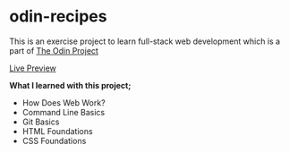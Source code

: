 # odin-recipes

This is an exercise project to learn full-stack web development which
is a part of [The Odin Project](https://www.theodinproject.com/lessons/foundations-recipes)

[Live Preview](https://oguzhan-ulutas.github.io/odin-recipes/)

**What I learned with this project;**

- How Does Web Work?
- Command Line Basics
- Git Basics
- HTML Foundations
- CSS Foundations
